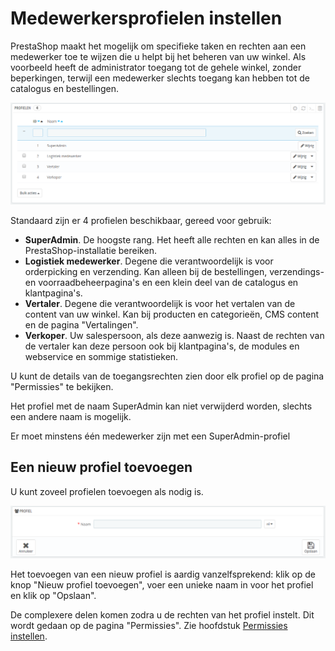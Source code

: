 # Medewerkersprofielen instellen

PrestaShop maakt het mogelijk om specifieke taken en rechten aan een medewerker toe te wijzen die u helpt bij het beheren van uw winkel. Als voorbeeld heeft de administrator toegang tot de gehele winkel, zonder beperkingen, terwijl een medewerker slechts toegang kan hebben tot de catalogus en bestellingen.

![](../../../.gitbook/assets/41418993.png)

Standaard zijn er 4 profielen beschikbaar, gereed voor gebruik:

* **SuperAdmin**. De hoogste rang. Het heeft alle rechten en kan alles in de PrestaShop-installatie bereiken.
* **Logistiek medewerker**. Degene die verantwoordelijk is voor orderpicking en verzending. Kan alleen bij de bestellingen, verzendings- en voorraadbeheerpagina's en een klein deel van de catalogus en klantpagina's.
* **Vertaler**. Degene die verantwoordelijk is voor het vertalen van de content van uw winkel. Kan bij producten en categorieën, CMS content en de pagina "Vertalingen".
* **Verkoper**. Uw salespersoon, als deze aanwezig is. Naast de rechten van de vertaler kan deze persoon ook bij klantpagina's, de modules en webservice en sommige statistieken.

U kunt de details van de toegangsrechten zien door elk profiel op de pagina "Permissies" te bekijken.

Het profiel met de naam SuperAdmin kan niet verwijderd worden, slechts een andere naam is mogelijk.

Er moet minstens één medewerker zijn met een SuperAdmin-profiel

## Een nieuw profiel toevoegen <a href="#medewerkersprofieleninstellen-eennieuwprofieltoevoegen" id="medewerkersprofieleninstellen-eennieuwprofieltoevoegen"></a>

U kunt zoveel profielen toevoegen als nodig is.

![](../../../.gitbook/assets/41418994.png)

Het toevoegen van een nieuw profiel is aardig vanzelfsprekend: klik op de knop "Nieuw profiel toevoegen", voer een unieke naam in voor het profiel en klik op "Opslaan".

De complexere delen komen zodra u de rechten van het profiel instelt. Dit wordt gedaan op de pagina "Permissies". Zie hoofdstuk [Permissies instellen](permissies-instellen.md).
